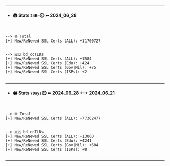 

---
- #### 🖨️ **Stats** `24Hr`⏲️ ➼ 2024_06_28
```console


--> 🌐 Total
[+] New/ReNewed SSL Certs (ALL): +11700727


--> 🇧🇩 bd_ccTLDs
[+] New/ReNewed SSL Certs (ALL): +1584
[+] New/ReNewed SSL Certs (Edu): +424
[+] New/ReNewed SSL Certs (Gov|Mil): +75
[+] New/ReNewed SSL Certs (ISPs): +2


```

---
- #### 🖨️ **Stats** `7Days`⏲️ ➼ 2024_06_28 <--> 2024_06_21
```console


--> 🌐 Total
[+] New/ReNewed SSL Certs (ALL): +77362477


--> 🇧🇩 bd_ccTLDs
[+] New/ReNewed SSL Certs (ALL): +13060
[+] New/ReNewed SSL Certs (Edu): +4241
[+] New/ReNewed SSL Certs (Gov|Mil): +604
[+] New/ReNewed SSL Certs (ISPs): +8


```

---

